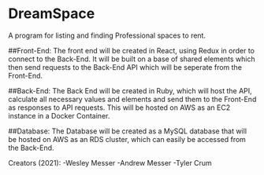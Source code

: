 # DreamSpace
A program for listing and finding Professional spaces to rent.

##Front-End:
  The front end will be created in React, using Redux in order to connect to the Back-End.  It will be built on a base of shared elements which then send requests to the Back-End API which will be seperate from the Front-End.

##Back-End:
  The Back End will be created in Ruby, which will host the API, calculate all necessary values and elements and send them to the Front-End as responses to API requests.  This will be hosted on AWS as an EC2 instance in a Docker Container.

##Database:
  The Database will be created as a MySQL database that will be hosted on AWS as an RDS cluster, which can easily be accessed from the Back-End.
  
Creators (2021):
  -Wesley Messer
  -Andrew Messer
  -Tyler Crum

